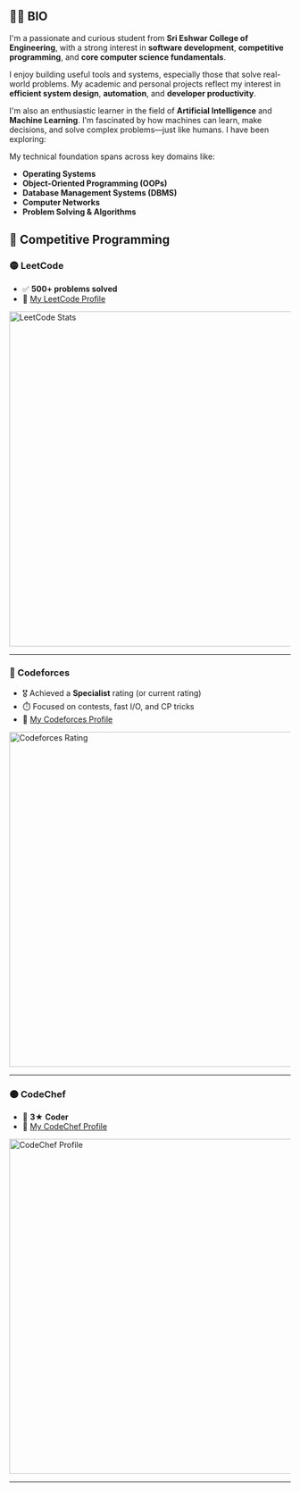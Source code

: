 ## 🧑‍💻 BIO

I'm a passionate and curious student from **Sri Eshwar College of Engineering**, with a strong interest in **software development**, **competitive programming**, and **core computer science fundamentals**.

I enjoy building useful tools and systems, especially those that solve real-world problems. My academic and personal projects reflect my interest in **efficient system design**, **automation**, and **developer productivity**.

I'm also an enthusiastic learner in the field of **Artificial Intelligence** and **Machine Learning**. I'm fascinated by how machines can learn, make decisions, and solve complex problems—just like humans. I have been exploring:

My technical foundation spans across key domains like:

- **Operating Systems** 
- **Object-Oriented Programming (OOPs)** 
- **Database Management Systems (DBMS)** 
- **Computer Networks** 
- **Problem Solving & Algorithms**  

## 🧠 Competitive Programming
### 🟡 LeetCode
- ✅ **500+ problems solved**
- 🔗 [My LeetCode Profile](https://leetcode.com/2005arun)

<img src="https://your-image-link.com/leetcode_stats.png" alt="LeetCode Stats" width="600"/>

---

### 🔵 Codeforces
- 🎖️ Achieved a **Specialist** rating (or current rating)
- ⏱️ Focused on contests, fast I/O, and CP tricks
- 🔗 [My Codeforces Profile](https://codeforces.com/profile/arun_2005)

<img src="https://your-image-link.com/codeforces_rating.png" alt="Codeforces Rating" width="600"/>

---

### 🟠 CodeChef
- 🌟 **3★ Coder**
- 🔗 [My CodeChef Profile](https://www.codechef.com/users/arunrs2023aids)

<img src="https://your-image-link.com/codechef_profile.png" alt="CodeChef Profile" width="600"/>

---
